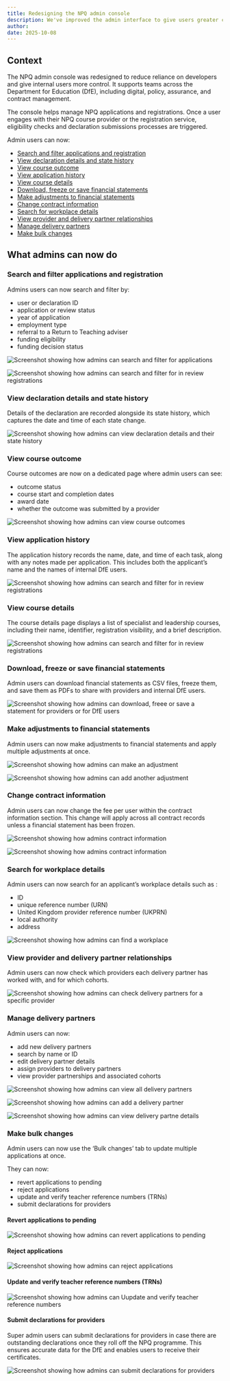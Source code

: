 ```yaml
---
title: Redesigning the NPQ admin console 
description: We've improved the admin interface to give users greater control and functionality, enabling them to make changes that previously required developer support.
author: 
date: 2025-10-08
---
```


## Context

The NPQ admin console was redesigned to reduce reliance on developers and give internal users more control. It supports teams across the Department for Education (DfE), including digital, policy, assurance, and contract management.

The console helps manage NPQ applications and registrations. Once a user engages with their NPQ course provider or the registration service, eligibility checks and declaration submissions processes are triggered.

Admin users can now:

- [Search and filter applications and registration](#search-and-filter-applications-and-registration)
- [View declaration details and state history](#view-declaration-details-and-state-history)
- [View course outcome](#view-course-outcome)
- [View application history](#view-application-history)
- [View course details](#view-course-details)
- [Download, freeze or save financial statements](#download%2C-freeze-or-save-financial-statements)
- [Make adjustments to financial statements](#make-adjustments-to-financial-statements)
- [Change contract information](#change-contract-information)
- [Search for workplace details](#search-for-workplace-details)
- [View provider and delivery partner relationships](#view-provider-and-delivery-partner-relationships)
- [Manage delivery partners](#manage-delivery-partners)
- [Make bulk changes](#make-bulk-changes)

## What admins can now do


### Search and filter applications and registration

Admins users can now search and filter by:

* user or declaration ID
* application or review status
* year of application
* employment type
* referral to a Return to Teaching adviser
* funding eligibility
* funding decision status


![Screenshot showing how admins can search and filter for applications](/register-for-an-npq/2025-10-06-redesigning-admin-console/applications.png)



![Screenshot showing how admins can search and filter for in review registrations](/register-for-an-npq/2025-10-06-redesigning-admin-console/in-review.png)



### View declaration details and state history 

Details of the declaration are recorded alongside its state history, which captures the date and time of each state change.

![Screenshot showing how admins can view declaration details and their state history](/register-for-an-npq/2025-10-06-redesigning-admin-console/dec-details.png)
 

### View course outcome

Course outcomes are now on a dedicated page where admin users can see:

* outcome status
* course start and completion dates
* award date
* whether the outcome was submitted by a provider

![Screenshot showing how admins can view course outcomes](/register-for-an-npq/2025-10-06-redesigning-admin-console/course-outcome.png)

### View application history

The application history records the name, date, and time of each task, along with any notes made per application. This includes both the applicant’s name and the names of internal DfE users.

![Screenshot showing how admins can search and filter for in review registrations](/register-for-an-npq/2025-10-06-redesigning-admin-console/app-history.png)

### View course details

The course details page displays a list of specialist and leadership courses, including their name, identifier, registration visibility, and a brief description.

![Screenshot showing how admins can search and filter for in review registrations](/register-for-an-npq/2025-10-06-redesigning-admin-console/course-details.png)

### Download, freeze or save financial statements

Admin users can download financial statements as CSV files, freeze them, and save them as PDFs to share with providers and internal DfE users.

![Screenshot showing how admins can download, freee or save a statement for providers or for DfE users](/register-for-an-npq/2025-10-06-redesigning-admin-console/download-statements.png)

### Make adjustments to financial statements

Admin users can now make adjustments to financial statements and apply multiple adjustments at once.

![Screenshot showing how admins can make an adjustment](/register-for-an-npq/2025-10-06-redesigning-admin-console/adjustment.png)


![Screenshot showing how admins can add another adjustment](/register-for-an-npq/2025-10-06-redesigning-admin-console/another-adjustment.png)




### Change contract information

Admin users can now change the fee per user within the contract information section. This change will apply across all contract records unless a financial statement has been frozen.

![Screenshot showing how admins contract information](/register-for-an-npq/2025-10-06-redesigning-admin-console/contract.png)


![Screenshot showing how admins contract information](/register-for-an-npq/2025-10-06-redesigning-admin-console/change-fee.png)



### Search for workplace details
Admin users can now search for an applicant’s workplace details such as :

* ID
* unique reference number (URN)
* United Kingdom provider reference number (UKPRN)
* local authority
* address


![Screenshot showing how admins can find a workplace](/register-for-an-npq/2025-10-06-redesigning-admin-console/workplaces.png)



### View provider and delivery partner relationships

Admin users can now check which providers each delivery partner has worked with, and for which cohorts.


![Screenshot showing how admins can check delivery partners for a specific provider](/register-for-an-npq/2025-10-06-redesigning-admin-console/provider-dp.png)


### Manage delivery partners

Admin users can now:

* add new delivery partners
* search by name or ID
* edit delivery partner details
* assign providers to delivery partners
* view provider partnerships and associated cohorts


![Screenshot showing how admins can view all delivery partners](/register-for-an-npq/2025-10-06-redesigning-admin-console/dp.png)

![Screenshot showing how admins can add a delivery partner](/register-for-an-npq/2025-10-06-redesigning-admin-console/add-dp.png)

![Screenshot showing how admins can view delivery partne details](/register-for-an-npq/2025-10-06-redesigning-admin-console/dp-details.png)




### Make bulk changes

Admin users can now use the ‘Bulk changes’ tab to update multiple applications at once.

They can now:

* revert applications to pending
* reject applications
* update and verify teacher reference numbers (TRNs)
* submit declarations for providers

#### Revert applications to pending 

![Screenshot showing how admins can revert applications to pending](/register-for-an-npq/2025-10-06-redesigning-admin-console/revert.png)


#### Reject applications


![Screenshot showing how admins can reject applications ](/register-for-an-npq/2025-10-06-redesigning-admin-console/reject.png)

#### Update and verify teacher reference numbers (TRNs)
 
 ![Screenshot showing how admins can Uupdate and verify teacher reference numbers ](/register-for-an-npq/2025-10-06-redesigning-admin-console/trn.png)

#### Submit declarations for providers

Super admin users can submit declarations for providers in case there are outstanding declarations once they roll off the NPQ programme. This ensures accurate data for the DfE and enables users to receive their certificates.

 ![Screenshot showing how admins can submit declarations for providers ](/register-for-an-npq/2025-10-06-redesigning-admin-console/decs-providers.png)












 




